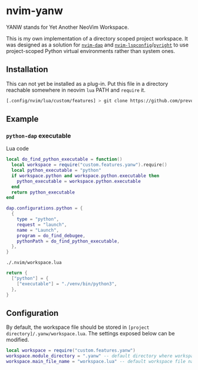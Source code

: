 # nvim-yanw

YANW stands for Yet Another NeoVim Workspace.

This is my own implementation of a directory scoped project workspace. It was designed as a solution for [`nvim-dap`](https://github.com/mfussenegger/nvim-dap) and [`nvim-lspconfig`](https://github.com/neovim/nvim-lspconfig)/[`pyright`](https://github.com/microsoft/pyright) to use project-scoped Python virtual environments rather than system ones.

## Installation

This can not yet be installed as a plug-in. Put this file in a directory reachable somewhere in neovim `lua` PATH and `require` it. 

```bash
[.config/nvim/lua/custom/features] > git clone https://github.com/prevostcorentin/nvim-yanw yanw
```

## Example

### `python-dap` executable

Lua code
```lua
local do_find_python_executable = function()
  local workspace = require("custom.features.yanw").require()
  local python_executable = "python"
  if workspace.python and workspace.python.executable then
    python_executable = workspace.python.executable
  end
  return python_executable
end

dap.configurations.python = {
  {
    type = "python",
    request = "launch",
    name = "Launch",
    program = do_find_debugee,
    pythonPath = do_find_python_executable,
  },
}

```

`./.nvim/workspace.lua`

```lua
return {
  ["python"] = {
    ["executable"] = "./venv/bin/python3",
  },
}
```

## Configuration

By default, the workspace file should be stored in `[project directory]/.yanw/workspace.lua`. The settings exposed below can be modified.

```lua
local workspace = require("custom.features.yanw")
workspace.module_directory = ".yanw" -- default directory where workspace.lua resides
workspace.main_file_name = "workspace.lua" -- default workspace file name
```
